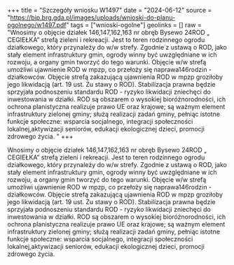 +++
title = "Szczegóły wniosku W1497"
date = "2024-06-12"
source = "https://bip.brg.gda.pl/images/uploads/wnioski-do-planu-ogolnego/w1497.pdf"
tags = ["wnioski-ogolne"]
geolinks = []
raw = "Wnosimy o objęcie działek 146,147,162,163 nr obręb Bysewo 24ROD „ CEGIEŁKA” strefą zieleni i rekreacji. Jest to teren rodzinnego ogrodu działkowego, który przynależy do w/w strefy. Zgodnie z ustawą o ROD, jako stały element infrastruktury gmin, ogrody winny być uwzględniane w ich rozwoju, a organy gmin tworzyć do tego warunki. Objęcie w/w strefą umożliwi ujawnienie ROD w mpzp, co przełoży się naprawa146rodzin - działkowców. Objęcie strefą zakazującą ujawnienia ROD w mpzp groziłoby jego likwidacją (art. 19 ust. Zu stawy o ROD). Stabilizacja prawna będzie sprzyjała podnoszeniu standardu ROD - ryzyko likwidacji zniechęci do inwestowania w działki. ROD są obszarem o wysokiej bioróżnorodności, ich ochrona planistyczna realizuje prawo UE oraz krajowe; są ważnym element infrastruktury zielonej gminy; służą realizacji zadań gminy, pełniąc istotne funkcje społeczne: wsparcia socjalnego, integracji społeczności lokalnej,aktywizacji seniorów, edukacji ekologicznej dzieci, promocji zdrowego życia. "
+++

Wnosimy o objęcie działek 146,147,162,163 nr obręb Bysewo 24ROD „ CEGIEŁKA”
strefą zieleni i rekreacji. Jest to teren rodzinnego ogrodu działkowego, który przynależy do w/w
strefy. Zgodnie z ustawą o ROD, jako stały element infrastruktury gmin, ogrody winny być
uwzględniane w ich rozwoju, a organy gmin tworzyć do tego warunki. Objęcie w/w strefą
umożliwi ujawnienie ROD w mpzp, co przełoży się naprawa146rodzin - działkowców. Objęcie
strefą zakazującą ujawnienia ROD w mpzp groziłoby jego likwidacją (art. 19 ust. Zu stawy o
ROD). Stabilizacja prawna będzie sprzyjała podnoszeniu standardu ROD - ryzyko likwidacji
zniechęci do inwestowania w działki. ROD są obszarem o wysokiej bioróżnorodności, ich ochrona
planistyczna realizuje prawo UE oraz krajowe; są ważnym element infrastruktury zielonej gminy;
służą realizacji zadań gminy, pełniąc istotne funkcje społeczne: wsparcia socjalnego, integracji
społeczności lokalnej,aktywizacji seniorów, edukacji ekologicznej dzieci, promocji zdrowego
życia.




